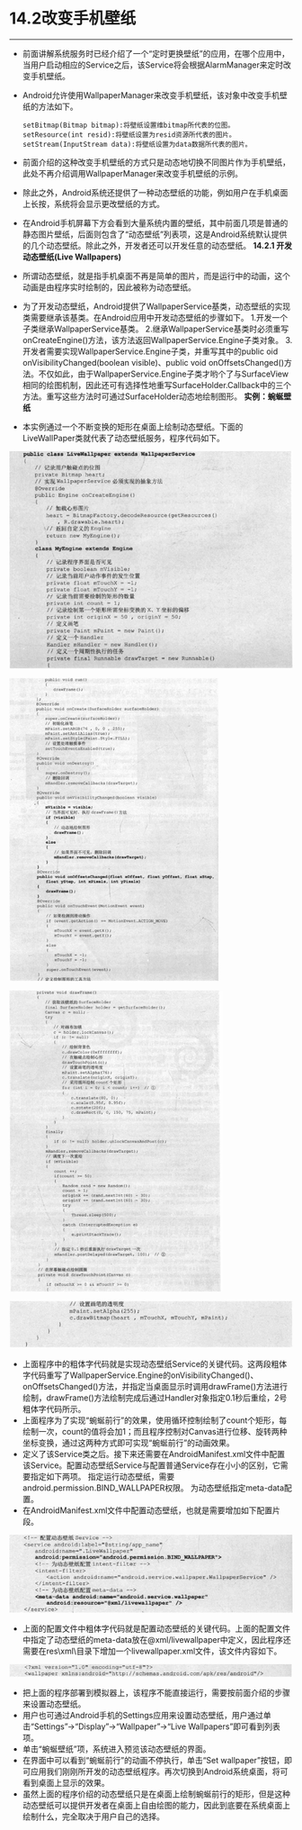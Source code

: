 # 14.2改变手机壁纸
---
* 前面讲解系统服务时已经介绍了一个“定时更换壁纸”的应用，在哪个应用中，当用户启动相应的Service之后，该Service将会根据AlarmManager来定时改变手机壁纸。
* Android允许使用WallpaperManager来改变手机壁纸，该对象中改变手机壁纸的方法如下。

	  setBitmap(Bitmap bitmap):将壁纸设置维bitmap所代表的位图。
	  setResource(int resid):将壁纸设置为resid资源所代表的图片。
	  setStream(InputStream data):将壁纸设置为data数据所代表的图片。
* 前面介绍的这种改变手机壁纸的方式只是动态地切换不同图片作为手机壁纸，此处不再介绍调用WallpaperManager来改变手机壁纸的示例。
* 除此之外，Android系统还提供了一种动态壁纸的功能，例如用户在手机桌面上长按，系统将会显示更改壁纸的方式。
* 在Android手机屏幕下方会看到大量系统内置的壁纸，其中前面几项是普通的静态图片壁纸，后面则包含了“动态壁纸”列表项，这是Android系统默认提供的几个动态壁纸。除此之外，开发者还可以开发任意的动态壁纸。
**14.2.1 开发动态壁纸(Live Wallpapers)**
* 所谓动态壁纸，就是指手机桌面不再是简单的图片，而是运行中的动画，这个动画是由程序实时绘制的，因此被称为动态壁纸。
* 为了开发动态壁纸，Android提供了WallpaperService基类，动态壁纸的实现类需要继承该基类。在Android应用中开发动态壁纸的步骤如下。
	  1.开发一个子类继承WallpaperService基类。
	  2.继承WallpaperService基类时必须重写onCreateEngine()方法，该方法返回WallpaperService.Engine子类对象。
	  3.开发者需要实现WallpaperService.Engine子类，并重写其中的public oid onVisibilityChanged(boolean visible)、public void onOffsetsChanged()方法。不仅如此，由于WallpaperService.Engine子类才哟个了与SurfaceView相同的绘图机制，因此还可有选择性地重写SurfaceHolder.Callback中的三个方法。重写这些方法时可通过SurfaceHolder动态地绘制图形。
**实例：蜿蜒壁纸**
* 本实例通过一个不断变换的矩形在桌面上绘制动态壁纸。下面的LiveWallPaper类就代表了动态壁纸服务，程序代码如下。

![](07.png)

![](08.png)

![](09.png)

![](10.png)
* 上面程序中的粗体字代码就是实现动态壁纸Service的关键代码。这两段粗体字代码重写了WallpaperService.Engine的onVisibilityChanged()、onOffsetsChanged()方法，并指定当桌面显示时调用drawFrame()方法进行绘制，drawFrame()方法绘制完成后通过Handler对象指定0.1秒后重绘，2号粗体字代码所示。
* 上面程序为了实现“蜿蜒前行”的效果，使用循环控制绘制了count个矩形，每绘制一次，count的值将会加1；而且程序控制对Canvas进行位移、旋转两种坐标变换，通过这两种方式即可实现“蜿蜒前行”的动画效果。
* 定义了该Service类之后。接下来还需要在AndroidManifest.xml文件中配置该Service。配置动态壁纸Service与配置普通Service存在小小的区别，它需要指定如下两项。
	  指定运行动态壁纸，需要android.permission.BIND_WALLPAPER权限。
	  为动态壁纸指定meta-data配置。
* 在AndroidManifest.xml文件中配置动态壁纸，也就是需要增加如下配置片段。

![](11.png)
* 上面的配置文件中粗体字代码就是配置动态壁纸的关键代码。上面的配置文件中指定了动态壁纸的meta-data放在@xml/livewallpaper中定义，因此程序还需要在res\xml\目录下增加一个livewallpaper.xml文件，该文件内容如下。

![](12.png)
* 把上面的程序部署到模拟器上，该程序不能直接运行，需要按前面介绍的步骤来设置动态壁纸。
* 用户也可通过Android手机的Settings应用来设置动态壁纸，用户通过单击“Settings”->“Display”->“Wallpaper”->“Live Wallpapers”即可看到列表项。
* 单击“蜿蜒壁纸”项，系统进入预览该动态壁纸的界面。
* 在界面中可以看到“蜿蜒前行”的动画不停执行，单击“Set wallpaper”按钮，即可应用我们刚刚所开发的动态壁纸程序。再次切换到Android系统桌面，将可看到桌面上显示的效果。
* 虽然上面的程序价绍的动态壁纸只是在桌面上绘制蜿蜒前行的矩形，但是这种动态壁纸可以提供开发者在桌面上自由绘图的能力，因此到底要在系统桌面上绘制什么，完全取决于用户自己的选择。